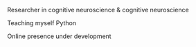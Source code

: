 Researcher in cognitive neuroscience & cognitive neuroscience 

Teaching myself Python

Online presence under development

